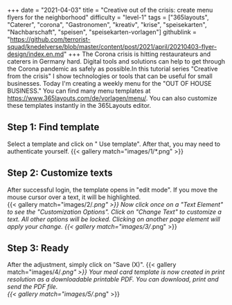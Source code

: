 +++
date = "2021-04-03"
title = "Creative out of the crisis: create menu flyers for the neighborhood"
difficulty = "level-1"
tags = ["365layouts", "Caterer", "corona", "Gastronomen", "kreativ", "krise", "speisekarten", "Nachbarschaft", "speisen", "speisekarten-vorlagen"]
githublink = "https://github.com/terrorist-squad/knedelverse/blob/master/content/post/2021/april/20210403-flyer-design/index.en.md"
+++
The Corona crisis is hitting restaurateurs and caterers in Germany hard. Digital tools and solutions can help to get through the Corona pandemic as safely as possible.In this tutorial series "Creative from the crisis" I show technologies or tools that can be useful for small businesses. Today I'm creating a weekly menu for the "OUT OF HOUSE BUSINESS." You can find many menu templates at https://www.365layouts.com/de/vorlagen/menu/. You can also customize these templates instantly in the 365Layouts editor.
## Step 1: Find template
Select a template and click on " Use template". After that, you may need to authenticate yourself.
{{< gallery match="images/1/*.png" >}}

## Step 2: Customize texts
After successful login, the template opens in "edit mode".  If you move the mouse cursor over a text, it will be highlighted.  
{{< gallery match="images/2/*.png" >}}
Now click once on a "Text Element" to see the "Customization Options". Click on "Change Text" to customize a text. All other options will be locked. Clicking on another page element will apply your change.
{{< gallery match="images/3/*.png" >}}

## Step 3: Ready
After the adjustment, simply click on "Save (X)".
{{< gallery match="images/4/*.png" >}}
Your meal card template is now created in print resolution as a downloadable printable PDF.  You can download, print and send the PDF file.   
{{< gallery match="images/5/*.png" >}}
